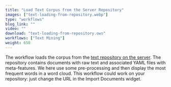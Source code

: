 ```yaml
---
title: "Load Text Corpus from the Server Repository"
images: ["text-loading-from-repository.webp"]
type: "workflows"
blog_link: ""
video: ""
download: "text-loading-from-repository.ows"
workflows: ["Text Mining"]
weight: 650
---
```


The workflow loads the corpus from the [text repository on the server](http://file.biolab.si/text-semantics/data/predlogi-vladi-1k/). The repository contains documents with raw text and associated YAML files with meta-features. We here use some pre-processing and then display the most frequent words in a word cloud. This workflow could work on your repository: just change the URL in the Import Documents widget.